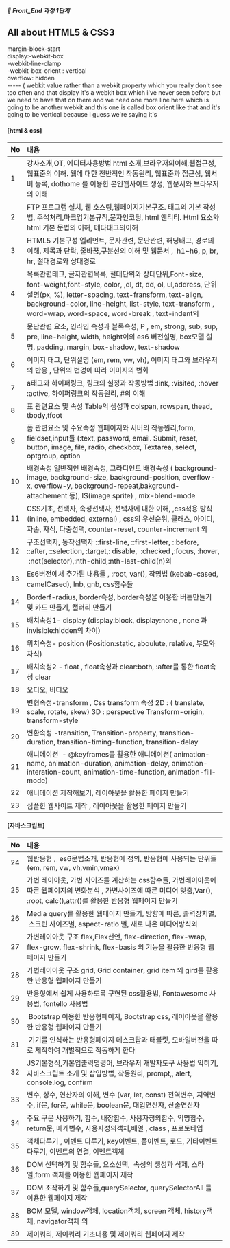 ##### 🍑  Front_End 과정 1단계 
## All about HTML5 & CSS3

margin-block-start   
display:-webkit-box     
-webkit-line-clamp     
-webkit-box-orient : vertical         
overflow: hidden      
----- ( webkit value rather than a webkit property which you really don't see too often and that display it's a webkit box which i've never seen before but we need to have that on there and we need one more line here which is going to be another webkit and this one is called box orient like that and it's going to be vertical because I guess we're saying it's 

#### [html & css]
| No | 내용 | 
|--- |:---|
|1|강사소개,OT, 에디터사용방법 html 소개,브라우저의이해,웹접근성,웹표준의 이해. 웹에 대한 전반적인 작동원리, 웹표준과 접근성, 웹서버 등록, dothome 를 이용한 본인웹사이트 생성, 웹문서와 브라우저의 이해|
|2|FTP 프로그램 설치, 웹 호스팅,웹페이지기본구조. 태그의 기본 작성법, 주석처리,마크업기본규칙,문자인코딩, html 엔티티. Html 요소와 html 기본 문법의 이해, 메타태그의이해 |
|3 | HTML5 기본구성 엘리먼트, 문자관련, 문단관련, 해딩태그, 경로의 이해. 제목과 단락, 줄바꿈,구분선의 이해 및 웹문서 ,  h1~h6, p, br, hr, 절대경로와 상대경로 |
|4|목록관련태그, 글자관련목록, 절대단위와 상대단위,Font-size, font-weight,font-style, color, ,dl, dt, dd, ol, ul,address, 단위설명(px, %), letter-spacing, text-fransform, text-align, background-color, line-height, list-style, text-transform , word-wrap, word-space, word-break , text-indent외 |
|5 |문단관련 요소, 인라인 속성과 블록속성, P , em, strong, sub, sup, pre, line-height, width, height이외 es6 버전설명, box모델 설명, padding, margin, box-shadow, text-shadow|
|6| 이미지 태그, 단위설명 (em, rem, vw, vh), 이미지 태그와 브라우저의 반응 , 단위의 변경에 따라 이미지의 변화 |
|7| a태그와 하이퍼링크, 링크의 설정과 작동방법 :link, :visited, :hover :active, 하이퍼링크의 작동원리, #의 이해|
|8|표 관련요소 및 속성 Table의 생성과 colspan, rowspan, thead, tbody,tfoot |
| 9 |폼 관련요소 및 주요속성 웹페이지와 서버의 작동원리,form, fieldset,input들 (:text, password, email. Submit, reset, button, image, file, radio, checkbox, Textarea, select, optgroup, option |
|10 | 배경속성 일반적인 배경속성, 그라디언트 배경속성 ( background-image, background-size, background-position, overflow-x, overflow-y, background-repeat,bakground-attachement 등), IS(image sprite) , mix-blend-mode |
|11 |CSS기초, 선택자, 속성선택자, 선택자에 대한 이해, ,css적용 방식 (inline, embedded, external) , css의 우선순위, 클래스, 아이디, 자손, 자식, 다중선택, counter-reset, counter-increment 외
|12 |구조선택자, 동작선택자 ::first-line, ::first-letter, ::before, ::after, ::selection, :target,: disable,  :checked ,:focus, :hover,  :not(selector),:nth-child,:nth-last-child(n)외
|13 | Es6버전에서 추가된 내용들 , :root, var(), 작명법 (kebab-cased, camelCased), lnb, gnb, css함수들
| 14 | Borderf-radius, border속성, border속성을 이용한 버튼만들기 및 카드 만들기, 캘러리 만들기
|15 | 배치속성1- display (display:block, display:none , none 과 invisible:hidden의 차이) 
|16 |위치속성- position (Position:static, aboulute, relative, 부모와 자식)
|17 |배치속성2 - float , float속성과 clear:both, :after를 통한 float속성 clear |
|18 |오디오, 비디오 |<audio> <video>,유튜브에서 가져온 영상 삽입하기 및 페이지에 맞춰 크기변경 |
|19|변형속성-transform , Css transform 속성 2D : ( translate, scale, rotate, skew) 3D : perspective Transform-origin, transform-style |
|20 |변환속성 -transition,  Transition-property, transition-duration, transition-timing-function, transition-delay |
|21 |애니메이션  - @keyframes를 활용한 애니메이션( animation-name, animation-duration, animation-delay, animation-interation-count, animation-time-function, animation-fill-mode) |
|22 |애니메이션 제작해보기, 레이아웃을 활용한 페이지 만들기
|23| 심플한 웹사이트 제작 , 레이아웃을 활용한 페이지 만들기 |
 
 
#### [자바스크립트]
| No | 내용 |
|--- |:---|
|24|웹반응형 ,  es6문법소개, 반응형에 정의, 반응형에 사용되는 단위들 (em, rem, vw, vh,vmin,vmax)|
|25|가변 레이아웃, 가변 사이즈를 계산하는 css함수들, 가변레이아웃에 따른 웹페이지의 변화분석 , 가변사이즈에 따른 미디어 맞춤,Var(), :root, calc(),attr()를 활용한 반응형 웹페이지 만들기 |
|26|Media query를 활용한 웹페이지 만들기, 방향에 따른, 출력장치별,  스크린 사이즈별, aspect-ratio 별, 새로 나온 미디어방식외|
|27|가변레이아웃 구조 flex,Flex선언, flex-direction, flex-wrap, flex-grow, flex-shrink, flex-basis 외 기능을 활용한 반응형 웹페이지 만들기|
|28 |가변레이아웃 구조 grid, Grid container, grid item 외 gird를 활용한 반응형 웹페이지 만들기 |
|29 |반응형에서 쉽게 사용하도록 구현된 css활용법, Fontawesome 사용법, fontello 사용법 |
|30 | Bootstrap 이용한 반응형페이지, Bootstrap css, 레이아웃을 활용한 반응형 웹페이지 만들기|
|31| 기기를 인식하는 반응형페이지 데스크탑과 태블릿, 모바일버전을 따로 제작하여 개별적으로 작동하게 한다|
|32 |JS기본형식,기본입출력명령어, 브라우저 개발자도구 사용법 익히기, 자바스크립트 소개 및 삽입방법, 작동원리, prompt,, alert, console.log, confirm|
|33 |변수, 상수, 연산자의 이해, 변수 (var, let, const) 전역변수, 지역변수, if문, for문, while문, boolean문, 대입연산자, 산술연산자
|34 |주요 구문 사용하기, 함수, 내장함수, 사용자정의함수, 익명함수, return문, 매개변수, 사용자정의객체,배열 , class , 프로토타입 |
|35|객체다루기 , 이벤트 다루기, key이벤트, 폼이벤트, 로드, 기타이벤트 다루기, 이벤트의 연결, 이벤트객체
|36|DOM 선택하기 및 함수들, 요소선택,  속성의 생성과 삭제, 스타일,form 객체를 이용한 웹페이지 제작|
|37|DOM 조작하기 및 함수들,querySelector, querySelectorAll 를 이용한 웹페이지 제작|
|38 |BOM 모델, window객체, location객체, screen 객체, history객체, navigator객체 외 |
|39 |제이쿼리, 제이쿼리 기초내용 및 제이쿼리 웹페이지 제작 |

 

